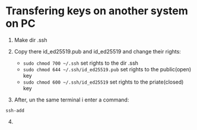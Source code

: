 # Transfering keys on another system on PC

1. Make dir .ssh
2. Copy there id_ed25519.pub and id_ed25519 and change their rights:
   - `sudo chmod 700 ~/.ssh` set rights to the dir .ssh
   - `sudo chmod 644 ~/.ssh/id_ed25519.pub` set rights to the public(open) key
   - `sudo chmod 600 ~/.ssh/id_ed25519` set rights to the priate(closed) key

3. After, un the same terminal i enter a command:

```shell
ssh-add
```

4. 
